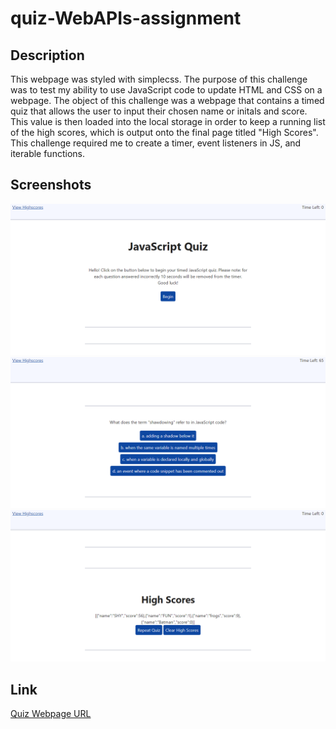 # quiz-WebAPIs-assignment

## Description
This webpage was styled with simplecss. The purpose of this challenge was to test my ability to use JavaScript code to update HTML and CSS on a webpage. The object of this challenge was a webpage that contains a timed quiz that allows the user to input their chosen name or initals and score. This value is then loaded into the local storage in order to keep a running list of the high scores, which is output onto the final page titled "High Scores". This challenge required me to create a timer, event listeners in JS, and iterable functions.

## Screenshots
![Quiz Webpage Screenshot - Start](./assets/images/JavaScript-Quiz-start.png)
![Quiz Webpage Screenshot - Question 1](./assets/images/JavaScript-Quiz-question.png)
![Quiz Webpage Screenshot - High Scores](./assets/images/JavaScript-Quiz-highscorespg.png)

## Link
[Quiz Webpage URL](https://sailorshy94.github.io/quiz-WebAPIs-assignment/)